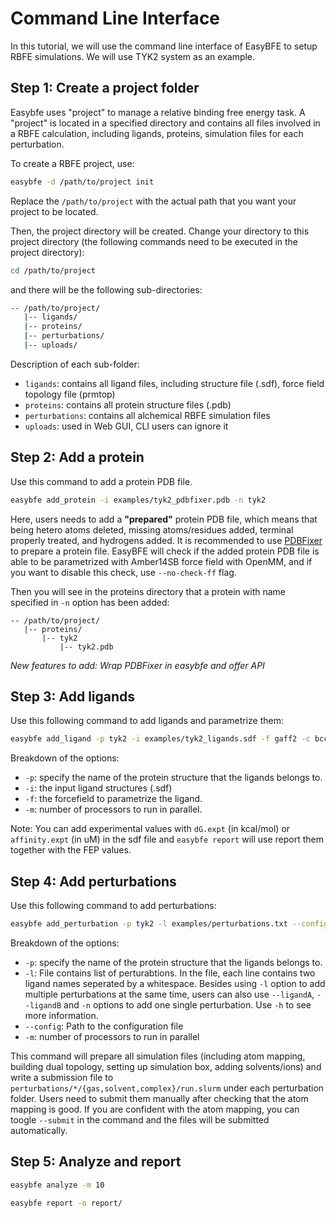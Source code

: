 # Command Line Interface

In this tutorial, we will use the command line interface of EasyBFE to setup RBFE simulations. We will use TYK2 system as an example.

## Step 1: Create a project folder

Easybfe uses "project" to manage a relative binding free energy task. A "project" is located in a specified directory and contains all files involved in a RBFE calculation, including ligands, proteins, simulation files for each perturbation.

To create a RBFE project, use:
```bash
easybfe -d /path/to/project init
```
Replace the `/path/to/project` with the actual path that you want your project to be located.

Then, the project directory will be created. Change your directory to this project directory (the following commands need to be executed in the project directory):
```bash
cd /path/to/project
```

and there will be the following sub-directories:

```bash
-- /path/to/project/
   |-- ligands/
   |-- proteins/
   |-- perturbations/
   |-- uploads/
```
Description of each sub-folder:
+ `ligands`: contains all ligand files, including structure file (.sdf), force field topology file (prmtop)
+ `proteins`: contains all protein structure files (.pdb)
+ `perturbations`: contains all alchemical RBFE simulation files
+ `uploads`: used in Web GUI, CLI users can ignore it

## Step 2: Add a protein

Use this command to add a protein PDB file.

```bash
easybfe add_protein -i examples/tyk2_pdbfixer.pdb -n tyk2
```
Here, users needs to add a **"prepared"** protein PDB file, which means that being hetero atoms deleted, missing atoms/residues added, terminal properly treated, and hydrogens added. It is recommended to use [PDBFixer](https://github.com/openmm/pdbfixer) to prepare a protein file. EasyBFE will check if the added protein PDB file is able to be parametrized with Amber14SB force field with OpenMM, and if you want to disable this check, use `--no-check-ff` flag.

Then you will see in the proteins directory that a protein with name specified in `-n` option has been added:

```
-- /path/to/project/
   |-- proteins/
       |-- tyk2
           |-- tyk2.pdb
```

*New features to add: Wrap PDBFixer in easybfe and offer API*

## Step 3: Add ligands

Use this following command to add ligands and parametrize them:
```bash
easybfe add_ligand -p tyk2 -i examples/tyk2_ligands.sdf -f gaff2 -c bcc -m 10
```
Breakdown of the options:
+ `-p`: specify the name of the protein structure that the ligands belongs to.
+ `-i`: the input ligand structures (.sdf)
+ `-f`: the forcefield to parametrize the ligand. 
+ `-m`: number of processors to run in parallel.

Note: You can add experimental values with `dG.expt` (in kcal/mol) or `affinity.expt` (in uM) in the sdf file and `easybfe report` will use report them together with the FEP values. 

## Step 4: Add perturbations
Use this following command to add perturbations:
```bash
easybfe add_perturbation -p tyk2 -l examples/perturbations.txt --config examples/config_5ns.json -m 10
```
Breakdown of the options:
+ `-p`: specify the name of the protein structure that the ligands belongs to.
+ `-l`: File contains list of perturabtions. In the file, each line contains two ligand names seperated by a whitespace. Besides using `-l` option to add multiple perturbations at the same time, users can also use `--ligandA`, `--ligandB` and `-n` options to add one single perturbation. Use `-h` to see more information.
+ `--config`: Path to the configuration file
+ `-m`: number of processors to run in parallel 

This command will prepare all simulation files (including atom mapping, building dual topology, setting up simulation box, adding solvents/ions) and write a submission file to `perturbations/*/{gas,solvent,complex}/run.slurm` under each perturbation folder. Users need to submit them manually after checking that the atom mapping is good. If you are confident with the atom mapping, you can toogle `--submit` in the command and the files will be submitted automatically. 

## Step 5: Analyze and report

```bash
easybfe analyze -m 10
```

```bash
easybfe report -o report/
```
